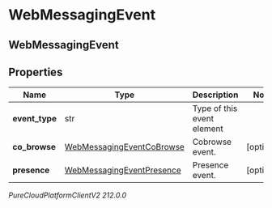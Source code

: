 # WebMessagingEvent

## WebMessagingEvent

## Properties

|Name | Type | Description | Notes|
|------------ | ------------- | ------------- | -------------|
| **event_type** | str | Type of this event element | |
| **co_browse** | [WebMessagingEventCoBrowse](WebMessagingEventCoBrowse) | Cobrowse event. | [optional] |
| **presence** | [WebMessagingEventPresence](WebMessagingEventPresence) | Presence event. | [optional] |



_PureCloudPlatformClientV2 212.0.0_
